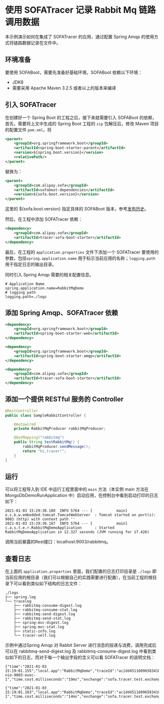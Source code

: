 # 使用 SOFATracer 记录 Rabbit Mq 链路调用数据

本示例演示如何在集成了 SOFATracer 的应用，通过配置 Spring Amqp 的使用方式将链路数据记录在文件中。

## 环境准备

要使用 SOFABoot，需要先准备好基础环境，SOFABoot 依赖以下环境：

- JDK8
- 需要采用 Apache Maven 3.2.5 或者以上的版本来编译

## 引入 SOFATracer

在创建好一个 Spring Boot 的工程之后，接下来就需要引入 SOFABoot 的依赖，首先，需要将上文中生成的 Spring Boot 工程的 `zip` 包解压后，修改 Maven 项目的配置文件 `pom.xml`，将

```xml
<parent>
    <groupId>org.springframework.boot</groupId>
    <artifactId>spring-boot-starter-parent</artifactId>
    <version>${spring.boot.version}</version>
    <relativePath/>
</parent>
```

替换为：

```xml
<parent>
    <groupId>com.alipay.sofa</groupId>
    <artifactId>sofaboot-dependencies</artifactId>
    <version>${sofa.boot.version}</version>
</parent>
```
这里的 ${sofa.boot.version} 指定具体的 SOFABoot 版本，参考[发布历史](https://github.com/alipay/sofa-build/releases)。

然后，在工程中添加 SOFATracer 依赖：

```xml
<dependency>
    <groupId>com.alipay.sofa</groupId>
    <artifactId>tracer-sofa-boot-starter</artifactId>
</dependency>
```

最后，在工程的 `application.properties` 文件下添加一个 SOFATracer 要使用的参数，包括`spring.application.name` 用于标示当前应用的名称；`logging.path` 用于指定日志的输出目录。

同时引入 Spring Amqp 需要的相关配置信息。

```
# Application Name
spring.application.name=RabbitMqDemo
# logging path
logging.path=./logs
```

## 添加 Spring Amqp、SOFATracer 依赖

```xml
<dependency>
    <groupId>org.springframework.boot</groupId>
    <artifactId>spring-boot-starter-web</artifactId>
</dependency>

<dependency>
    <groupId>org.springframework.boot</groupId>
    <artifactId>spring-boot-starter-amqp</artifactId>
</dependency>

<dependency>
    <groupId>com.alipay.sofa</groupId>
    <artifactId>tracer-sofa-boot-starter</artifactId>
</dependency>

```


## 添加一个提供 RESTful 服务的 Controller

```java
@RestController
public class SampleRabbitController {

    @Autowired
    private RabbitMqProducer rabbitMqProducer;

    @GetMapping("rabbitmq")
    public String testRabbitMq() {
        rabbitMqProducer.sendMessage();
        return "hi,tracer!";
    }
}
```
## 运行

可以将工程导入到 IDE 中运行工程里面中的 `main` 方法（本实例 main 方法在 MongoDbDemoRunApplication 中）启动应用，在控制台中看到启动打印的日志如下：

```
2021-01-03 15:29:30.180  INFO 5764 --- [           main] o.s.b.w.embedded.tomcat.TomcatWebServer  : Tomcat started on port(s): 9003 (http) with context path ''
2021-01-03 15:29:30.187  INFO 5764 --- [           main] c.a.s.t.e.r.RabbitMqDemoApplication      : Started RabbitMqDemoApplication in 12.327 seconds (JVM running for 17.426)
```

调用当前暴露的Rest接口：localhost:9003/rabbitmq。

## 查看日志

在上面的 `application.properties` 里面，我们配置的日志打印目录是 `./logs` 即当前应用的根目录（我们可以根据自己的实践需要进行配置），在当前工程的根目录下可以看到类似如下结构的日志文件：

```
./logs
├── spring.log
└── tracelog
    ├── rabbitmq-consume-digest.log
    ├── rabbitmq-consume-stat.log
    ├── rabbitmq-send-digest.log
    ├── rabbitmq-send-stat.log
    ├── spring-mvc-digest.log
    ├── spring-mvc-stat.log
    ├── static-info.log
    └── tracer-self.log

```

示例中通过Spring Amqp 对 Rabbit Server 进行消息的投递与消费，调用完成后可以在 rabbitmq-send-digest.log 及 rabbitmq-consume-digest.log 中看到类似如下的日志，而对于每一个输出字段的含义可以看 SOFATracer 的说明文档：

```
{"time":"2021-01-03 15:19:01.155","local.app":"RabbitMqDemo","traceId":"ac1dd4511609658341073100113748","spanId":"0.1","span.kind":"client","result.code":"00","current.thread.name":"http-nio-9003-exec-1","time.cost.milliseconds":"19ms","exchange":"sofa.tracer.test.exchange.name","rountingKey":"sofa.tracer.test.rounting.key","error":"","sys.baggage":"","biz.baggage":""}
```

```
{"time":"2021-01-03 15:19:01.183","local.app":"RabbitMqDemo","traceId":"ac1dd4511609658341073100113748","spanId":"0.1.1","span.kind":"server","result.code":"00","current.thread.name":"SimpleAsyncTaskExecutor-1","time.cost.milliseconds":"14ms","exchange":"sofa.tracer.test.exchange.name","rountingKey":"sofa.tracer.test.rounting.key","queueName":"sofa.tracer.test.queue","error":"","sys.baggage":"","biz.baggage":""}
```
